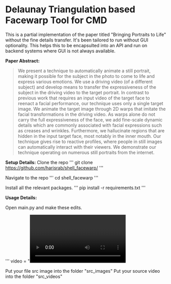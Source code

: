 # Delaunay Triangulation based Facewarp Tool for CMD

This is a partial implementation of the paper titled "Bringing Portraits to Life" without the fine details transfer. It's been tailored to run without GUI optionality. This helps this to be encapsulted into an API and run on backend systems where GUI is not always available. 

**Paper Abstract:**
> We present a technique to automatically animate a still portrait, making it possible for the subject in the photo to come to life and express various emotions. We use a driving video (of a different subject) and develop means to transfer the expressiveness of the subject in the driving video to the target portrait. In contrast to previous work that requires an input video of the target face to reenact a facial performance, our technique uses only a single target image. We animate the target image through 2D warps that imitate the facial transformations in the driving video. As warps alone do not carry the full expressiveness of the face, we add fine-scale dynamic details which are commonly associated with facial expressions such as creases and wrinkles. Furthermore, we hallucinate regions that are hidden in the input target face, most notably in the inner mouth. Our technique gives rise to reactive profiles, where people in still images can automatically interact with their viewers. We demonstrate our technique operating on numerous still portraits from the internet.

**Setup Details:**
Clone the repo
'''
git clone https://github.com/harisrab/shell_facewarp/
'''

Navigate to the repo
'''
cd shell_facewarp
'''

Install all the relevant packages.
'''
pip install -r requirements.txt
'''

**Usage Details:**

Open main.py and make these edits.

'''
video = "<video used for transfer>.avi"
image = "<name of the image to be used>.jpg"
'''

Put your file src image into the folder "src_images"
Put your source video into the folder "src_videos"

